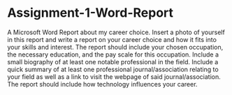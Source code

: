 # Assignment-1-Word-Report
A Microsoft Word Report about my career choice. Insert a photo of yourself in this report and write a report on your career choice and how it fits into your skills and interest. The report should include your chosen occupation, the necessary education, and the pay scale for this occupation. Include a small biography of at least one notable professional in the field. Include a quick summary of at least one professional journal/association relating to your field as well as a link to visit the webpage of said journal/association. The report should include how technology influences your career.
